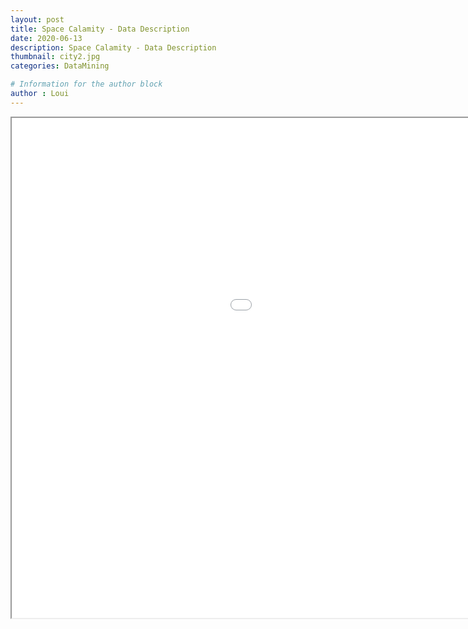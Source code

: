 ```yaml
---
layout: post
title: Space Calamity - Data Description
date: 2020-06-13
description: Space Calamity - Data Description
thumbnail: city2.jpg
categories: DataMining

# Information for the author block
author : Loui
---
```

</div>
<p align="center">
  <iframe align="middle"  src="/portfolio/Space Calamity Data Description.pdf" width="1300" height="800" type='application/pdf'/>
  </iframe>
</p>
<div>
